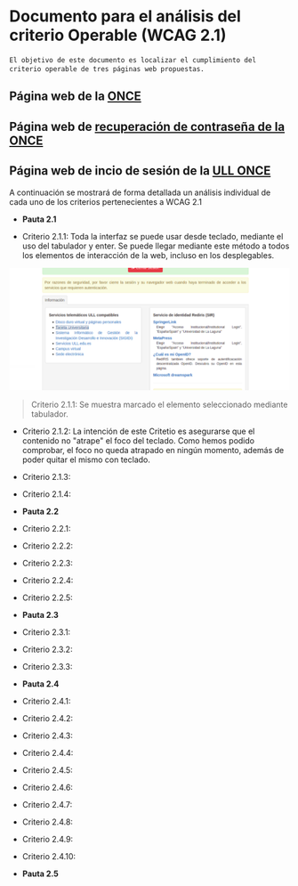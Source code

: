 # Documento para el análisis del criterio Operable  (WCAG 2.1)
    El objetivo de este documento es localizar el cumplimiento del 
    criterio operable de tres páginas web propuestas.


## Página web de la [ONCE](https://www.once.es/)


## Página web de [recuperación de contraseña de la ONCE](https://www.juegosonce.es/recordar-password)


## Página web de incio de sesión de la [ULL ONCE](https://login.ull.es/cas-1/login)

A continuación se mostrará de forma detallada un análisis individual de cada uno de los criterios pertenecientes a WCAG 2.1

- **Pauta 2.1**

- Criterio 2.1.1: Toda la interfaz se puede usar desde teclado, mediante el uso del tabulador y enter. Se puede llegar mediante este método a todos los elementos de interacción de la web, incluso en los desplegables.

![Criterio 2.1.1](/media/img/CriterioULL2.1.1.png "Se muestra marcada el elemento seleccionado mediante tabulador")
> Criterio 2.1.1: Se muestra marcado el elemento seleccionado mediante tabulador.

- Criterio 2.1.2: La intención de este Critetio es asegurarse que el contenido no "atrape" el foco del teclado. Como hemos podido comprobar, el foco no queda atrapado en ningún momento, además de poder quitar el mismo con teclado.

- Criterio 2.1.3: 

- Criterio 2.1.4: 

- **Pauta 2.2**

- Criterio 2.2.1: 

- Criterio 2.2.2: 

- Criterio 2.2.3:

- Criterio 2.2.4: 

- Criterio 2.2.5: 

- **Pauta 2.3**

- Criterio 2.3.1: 

- Criterio 2.3.2:

- Criterio 2.3.3: 

- **Pauta 2.4**

- Criterio 2.4.1:

- Criterio 2.4.2:

- Criterio 2.4.3: 

- Criterio 2.4.4:

- Criterio 2.4.5:

- Criterio 2.4.6:

- Criterio 2.4.7: 

- Criterio 2.4.8:

- Criterio 2.4.9:

- Criterio 2.4.10:

- **Pauta 2.5**